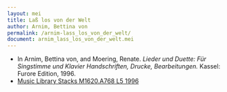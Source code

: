 ```yaml
---
layout: mei
title: Laß los von der Welt
author: Arnim, Bettina von
permalink: /arnim-lass_los_von_der_welt/
document: arnim_lass_los_von_der_welt.mei
---
```


- In Arnim, Bettina von, and Moering, Renate. *Lieder und Duette: Für Singstimme und Klavier Handschriften, Drucke, Bearbeitungen.* Kassel: Furore Edition, 1996. 
- <a href="https://tufts-primo.hosted.exlibrisgroup.com/permalink/f/bnf7qa/01TUN_ALMA2180485300003851" target="_blank">Music Library Stacks M1620.A768 L5 1996</a>
